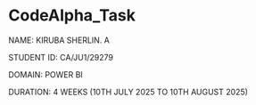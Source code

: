 # CodeAlpha_Task

NAME: KIRUBA SHERLIN. A

STUDENT ID: CA/JU1/29279

DOMAIN: POWER BI

DURATION: 4 WEEKS (10TH JULY 2025 TO 10TH AUGUST 2025)

